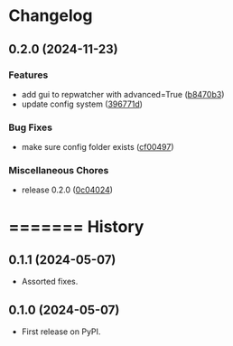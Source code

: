 # Changelog

## 0.2.0 (2024-11-23)


### Features

* add gui to repwatcher with advanced=True ([b8470b3](https://github.com/mcmanustfj/repwatcher/commit/b8470b36954a21fb0ababff3258e504016398cc3))
* update config system ([396771d](https://github.com/mcmanustfj/repwatcher/commit/396771d88a6e31dde856d76d3d5d24bc043ca9c8))


### Bug Fixes

* make sure config folder exists ([cf00497](https://github.com/mcmanustfj/repwatcher/commit/cf00497e76672f278e2b5db295ea32cfe1ca8a4a))


### Miscellaneous Chores

* release 0.2.0 ([0c04024](https://github.com/mcmanustfj/repwatcher/commit/0c04024f3c376524313cd834cf8433f896891940))

=======
History
=======
0.1.1 (2024-05-07)
------------------

* Assorted fixes.

0.1.0 (2024-05-07)
------------------

* First release on PyPI.
